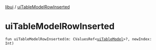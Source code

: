 [libui](README.md) / [uiTableModelRowInserted](ui-table-model-row-inserted.md)

# uiTableModelRowInserted

`fun uiTableModelRowInserted(m: CValuesRef<`[`uiTableModel`](ui-table-model.md)`>?, newIndex: Int)`